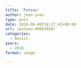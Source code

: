 ```yaml
---
title: 'Poteau'
author: jean-yves
type: post
date: 2016-06-09T18:27:43+00:00
url: /poteau-09062016/
categories:
  - Dessin
years:
  - 2016
format: image

---
```

